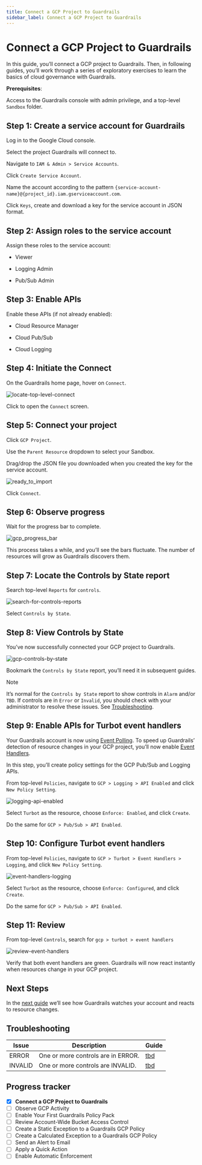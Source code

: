 ```yaml
---
title: Connect a GCP Project to Guardrails
sidebar_label: Connect a GCP Project to Guardrails
---
```



# Connect a GCP Project to Guardrails

In this guide, you’ll connect a GCP project to Guardrails. Then, in following guides, you’ll work through a series of exploratory exercises to learn the basics of cloud governance with Guardrails.

**Prerequisites**:

Access to the Guardrails console with admin privilege, and a top-level `Sandbox` folder.

## Step 1: Create a service account for Guardrails

Log in to the Google Cloud console.  
  
Select the project Guardrails will connect to.  
  
Navigate to `IAM & Admin > Service Accounts`.  
  
Click `Create Service Account`.  
  
Name the account according to the pattern `{service-account-name}@{project_id}.iam.gserviceaccount.com`.

Click `Keys`, create and download a key for the service account in JSON format.

## Step 2: Assign roles to the service account

  
Assign these roles to the service account:  
  
- Viewer

- Logging Admin

- Pub/Sub Admin

## Step 3: Enable APIs

Enable these APIs (if not already enabled):  
  
- Cloud Resource Manager  
  
- Cloud Pub/Sub  
  
- Cloud Logging

## Step 4: Initiate the Connect

  
On the Guardrails home page, hover on `Connect`.  

<p><img alt="locate-top-level-connect" src="/images/docs/guardrails/getting-started/getting-started-gcp/connect-a-project/locate-top-level-connect.png"/></p>

Click to open the `Connect` screen.

## Step 5: Connect your project

Click `GCP Project`.  
  
Use the `Parent Resource` dropdown to select your Sandbox.

  
Drag/drop the JSON file you downloaded when you created the key for the service account.

<p><img alt="ready_to_import" src="/images/docs/guardrails/getting-started/getting-started-gcp/connect-a-project/ready-to-import.png"/></p>

Click `Connect`.

## Step 6: Observe progress

  
Wait for the progress bar to complete.

<p><img alt="gcp_progress_bar" src="/images/docs/guardrails/getting-started/getting-started-gcp/connect-a-project/gcp-progress-bar.png"/></p>

This process takes a while, and you’ll see the bars fluctuate. The number of resources will grow as Guardrails discovers them.

## Step 7: Locate the Controls by State report

Search top-level `Reports` for `controls`.  

<p><img alt="search-for-controls-reports" src="/images/docs/guardrails/getting-started/getting-started-gcp/connect-a-project/search-for-controls-reports.png"/></p>

Select `Controls by State`.  
  


## Step 8: View Controls by State

You’ve now successfully connected your GCP project to Guardrails.

<p><img alt="gcp-controls-by-state" src="/images/docs/guardrails/getting-started/getting-started-gcp/connect-a-project/gcp-controls-by-state.png"/></p>

Bookmark the `Controls by State` report, you’ll need it in subsequent guides.

> [!NOTE]
> It’s normal for the `Controls by State` report to show controls in `Alarm` and/or `TBD`. If controls are in `Error` or `Invalid`, you should check with your administrator to resolve these issues. See [Troubleshooting](#troubleshooting).  


## Step 9: Enable APIs for Turbot event handlers

Your Guardrails account is now using [Event Polling]([https://turbot.com/guardrails/docs/reference/glossary#event-polling](https://turbot.com/guardrails/docs/reference/glossary#event-polling)). To speed up Guardrails’ detection of resource changes in your GCP project, you’ll now enable [Event Handlers]([https://turbot.com/guardrails/docs/reference/glossary#event-handler](https://turbot.com/guardrails/docs/reference/glossary#event-handler)).  
  
In this step, you’ll create policy settings for the GCP Pub/Sub and Logging APIs.

From top-level `Policies`, navigate to `GCP > Logging > API Enabled` and click `New Policy Setting`.  

<p><img alt="logging-api-enabled" src="/images/docs/guardrails/getting-started/getting-started-gcp/connect-a-project/logging-api-enabled.png"/></p>

Select `Turbot` as the resource, choose `Enforce: Enabled`, and click `Create`.  
  
Do the same for `GCP > Pub/Sub > API Enabled`.  


## Step 10: Configure Turbot event handlers

From top-level `Policies`, navigate to `GCP > Turbot > Event Handlers > Logging`, and click `New Policy Setting`.

<p><img alt="event-handlers-logging" src="/images/docs/guardrails/getting-started/getting-started-gcp/connect-a-project/event-handlers-logging.png"/></p>

Select `Turbot` as the resource, choose `Enforce: Configured`, and click `Create`.  
  
Do the same for `GCP > Pub/Sub > API Enabled`.

  


## Step 11: Review

From top-level `Controls`, search for `gcp > turbot > event handlers`

<p><img alt="review-event-handlers" src="/images/docs/guardrails/getting-started/getting-started-gcp/connect-a-project/review-event-handlers.png"/></p>

Verify that both event handlers are green. Guardrails will now react instantly when resources change in your GCP project.

## Next Steps

In the [next guide](/guardrails/docs/getting-started/getting-started-gcp/observe-gcp-activity) we’ll see how Guardrails watches your account and reacts to resource changes.  
  


## Troubleshooting

| Issue | Description | Guide |
|--|--|--|
| ERROR | One or more controls are in ERROR. | [tbd]() |
| INVALID | One or more controls are INVALID. | [tbd]() |


## Progress tracker

- [x] **Connect a GCP Project to Guardrails**
- [ ] Observe GCP Activity
- [ ] Enable Your First Guardrails Policy Pack
- [ ] Review Account-Wide Bucket Access Control
- [ ] Create a Static Exception to a Guardrails GCP Policy
- [ ] Create a Calculated Exception to a Guardrails GCP Policy
- [ ] Send an Alert to Email
- [ ] Apply a Quick Action
- [ ] Enable Automatic Enforcement
